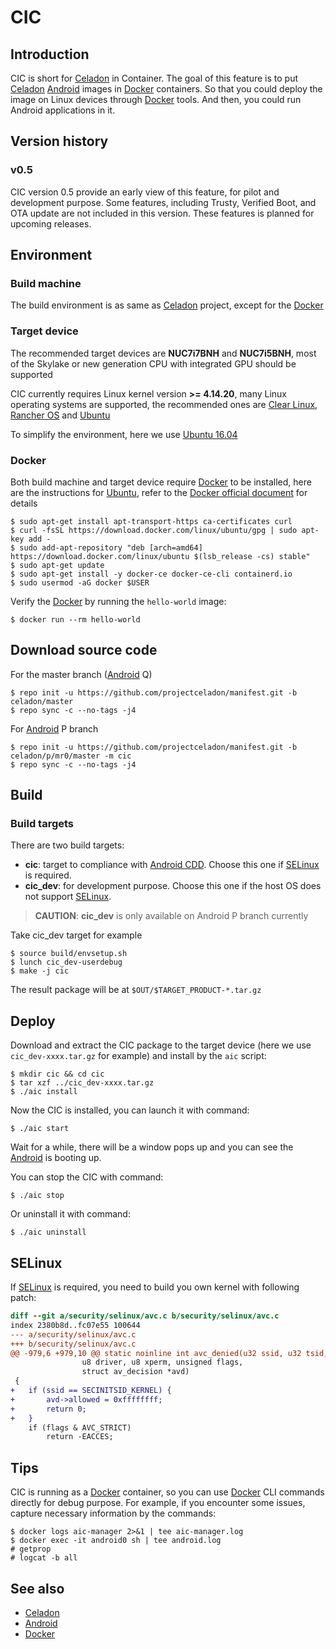 # CIC

## Introduction

CIC is short for [Celadon](https://01.org/projectceladon) in Container. The goal of this feature is to put [Celadon](https://01.org/projectceladon) [Android](https://www.android.com/) images in [Docker](https://www.docker.com/) containers. So that you could deploy the image on Linux devices through [Docker](https://www.docker.com/) tools. And then, you could run Android applications in it.

## Version history

### v0.5

CIC version 0.5 provide an early view of this feature, for pilot and development purpose. Some features, including Trusty, Verified Boot, and OTA update are not included in this version. These features is planned for upcoming releases.

## Environment

### Build machine

The build environment is as same as [Celadon](https://01.org/projectceladon) project, except for the [Docker](https://www.docker.com/)

### Target device

The recommended target devices are **NUC7i7BNH** and **NUC7i5BNH**, most of the Skylake or new generation CPU with integrated GPU should be supported

CIC currently requires Linux kernel version **>= 4.14.20**, many Linux operating systems are supported, the recommended ones are [Clear Linux](https://clearlinux.org/), [Rancher OS](https://rancher.com/rancher-os/) and [Ubuntu](https://ubuntu.com/)

To simplify the environment, here we use [Ubuntu 16.04](http://releases.ubuntu.com/xenial/)

### Docker

Both build machine and target device require [Docker](https://www.docker.com/) to be installed, here are the instructions for [Ubuntu](https://ubuntu.com/), refer to the [Docker official document](https://docs.docker.com/install/) for details

    $ sudo apt-get install apt-transport-https ca-certificates curl
    $ curl -fsSL https://download.docker.com/linux/ubuntu/gpg | sudo apt-key add -
    $ sudo add-apt-repository "deb [arch=amd64] https://download.docker.com/linux/ubuntu $(lsb_release -cs) stable"
    $ sudo apt-get update
    $ sudo apt-get install -y docker-ce docker-ce-cli containerd.io
    $ sudo usermod -aG docker $USER

Verify the [Docker](https://www.docker.com/) by running the `hello-world` image:

    $ docker run --rm hello-world

## Download source code

For the master branch ([Android](https://www.android.com/) Q)

    $ repo init -u https://github.com/projectceladon/manifest.git -b celadon/master
    $ repo sync -c --no-tags -j4

For [Android](https://www.android.com/) P branch

    $ repo init -u https://github.com/projectceladon/manifest.git -b celadon/p/mr0/master -m cic
    $ repo sync -c --no-tags -j4

## Build

### Build targets

There are two build targets:

* **cic**: target to compliance with [Android CDD](https://source.android.com/compatibility/cdd). Choose this one if [SELinux](https://github.com/SELinuxProject) is required. 
* **cic_dev**: for development purpose. Choose this one if the host OS does not support [SELinux](https://github.com/SELinuxProject).

> **CAUTION**: **cic_dev** is only available on Android P branch currently

Take cic_dev target for example

    $ source build/envsetup.sh
    $ lunch cic_dev-userdebug
    $ make -j cic

The result package will be at `$OUT/$TARGET_PRODUCT-*.tar.gz`

## Deploy

Download and extract the CIC package to the target device (here we use `cic_dev-xxxx.tar.gz` for example) and install by the `aic` script:

    $ mkdir cic && cd cic
    $ tar xzf ../cic_dev-xxxx.tar.gz
    $ ./aic install

Now the CIC is installed, you can launch it with command:

    $ ./aic start

Wait for a while, there will be a window pops up and you can see the [Android](https://www.android.com/) is booting up.

You can stop the CIC with command:

    $ ./aic stop

Or uninstall it with command:

    $ ./aic uninstall

## SELinux

If [SELinux](https://github.com/SELinuxProject) is required, you need to build you own kernel with following patch:

```patch
diff --git a/security/selinux/avc.c b/security/selinux/avc.c
index 2380b8d..fc07e55 100644
--- a/security/selinux/avc.c
+++ b/security/selinux/avc.c
@@ -979,6 +979,10 @@ static noinline int avc_denied(u32 ssid, u32 tsid,
 				u8 driver, u8 xperm, unsigned flags,
 				struct av_decision *avd)
 {
+	if (ssid == SECINITSID_KERNEL) {
+		avd->allowed = 0xffffffff;
+		return 0;
+	}
 	if (flags & AVC_STRICT)
 		return -EACCES;
```

## Tips

CIC is running as a [Docker](https://www.docker.com/) container, so you can use [Docker](https://www.docker.com/) CLI commands directly for debug purpose. For example, if you encounter some issues, capture necessary information by the commands:

    $ docker logs aic-manager 2>&1 | tee aic-manager.log
    $ docker exec -it android0 sh | tee android.log
    # getprop
    # logcat -b all

## See also

* [Celadon](https://01.org/projectceladon)
* [Android](https://www.android.com/)
* [Docker](https://www.docker.com/)
